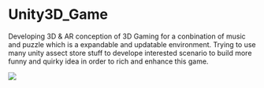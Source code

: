 # Unity3D_Game
Developing 3D & AR conception of 3D Gaming for a conbination of music and puzzle 
which is a expandable and updatable environment.
Trying to use many unity assect store stuff to develope interested scenario to build more funny and quirky idea
in order to rich and enhance this game.

<img src="https://drive.google.com/file/d/0B57v1P-kz6cBakxRVml4d2pXS0k/view?usp=sharing&resourcekey=0-ufzfkVIOCRsM0557xCOR3Q">
